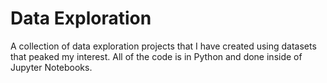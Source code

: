 # Data Exploration
A collection of data exploration projects that I have created using datasets that peaked my interest. All of the code is in Python and done inside of Jupyter Notebooks. 
